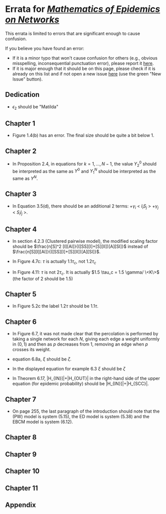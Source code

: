 # Errata for [*Mathematics of Epidemics on Networks*](http://www.springer.com/book/9783319508047)

This errata is limited to errors that are significant enough to cause confusion.

If you believe you have found an error:
 - If it is a minor typo that won't cause confusion for others (e.g., obvious misspelling, inconsequential punctuation error), please report it [here](https://github.com/springer-math/Mathematics-of-Epidemics-on-Networks/issues/9).
 - If it is major enough that it should be on this page, please check if it is already on this list and if not open a new issue [here](https://github.com/springer-math/Mathematics-of-Epidemics-on-Networks/issues) (use the green "New Issue" button). 

## Dedication

- $\epsilon_2$ should be "Matilda"

## Chapter 1 

- Figure 1.4(b) has an error.  The final size should be quite a bit below 1.

## Chapter 2 

- In Proposition 2.4, in equations for $k=1,...,N-1$, the value $Y_2^0$ should be interpreted as the same as $Y^0$ and $Y_1^{N}$  should be interpreted as the same as $Y^N$.

## Chapter 3

- In Equation 3.5(d), there should be an additional 2 terms:  $+\gamma_i$ < $I_iS_j$ > $+ \gamma_j$ < $S_iI_j$ >.

## Chapter 4

 - In section 4.2.3 (Clustered pairwise model), the modified scaling factor should be $\frac{n[S]^2 [I][AI]}{([SS][I]+[S][II])[A][SI]}$ instead of $\frac{n[S][I][AI]}{([SS][I]+[S][II])[A][SI]}$.
 
 - In Figure 4.7c: $\tau$ is actually $1.1\tau_c$, not $1.2\tau_c$

 - In Figure 4.11: $\tau$ is not $2\tau_c$.  It is actually $1.5 \tau_c = 1.5 \gamma/ \<K\>$  (the factor of
2 should be 1.5)

## Chapter 5 
- In Figure 5.2c the label $1.2\tau$ should be $1.1\tau$.

## Chapter 6 

- In Figure 6.7, it was not made clear that the percolation is performed by taking a single network for each $N$, giving each edge a weight uniformly in $(0,1)$ and then as $p$ decreases from $1$, removing an edge when $p$ crosses its weight.

- equation 6.8a, $\xi$ should be $\zeta$.

- In the displayed equation for example 6.3 $\xi$ should be $\zeta$

- In Theorem 6.17, |H_{IN}]|+|H_{OUT}| in the right-hand side of the
upper equation (for epidemic probability) should be |H_{IN}]|+|H_{SCC}|.

## Chapter 7

- On page 255, the last paragraph of the introduction should note that the (PW) model is system (5.15), the ED model is system (5.38) and the EBCM model is system (6.12).

## Chapter 8

## Chapter 9

## Chapter 10

## Chapter 11

## Appendix


